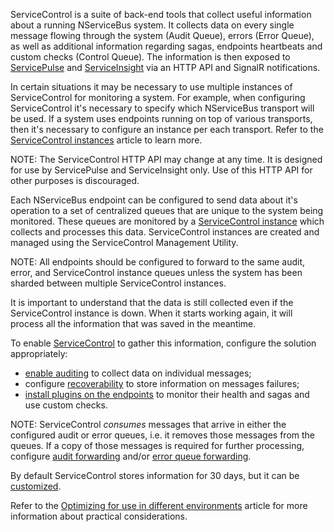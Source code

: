 ServiceControl is a suite of back-end tools that collect useful information about a running NServiceBus system. It collects data on every single message flowing through the system (Audit Queue), errors (Error Queue), as well as additional information regarding sagas, endpoints heartbeats and custom checks (Control Queue). The information is then exposed to [ServicePulse](/servicepulse) and [ServiceInsight](/serviceinsight) via an HTTP API and SignalR notifications.

In certain situations it may be necessary to use multiple instances of ServiceControl for monitoring a system. For example, when configuring ServiceControl it's necessary to specify which NServiceBus transport will be used. If a system uses endpoints running on top of various transports, then it's necessary to configure an instance per each transport. Refer to the [ServiceControl instances](/servicecontrol/servicecontrol-instances/) article to learn more.

NOTE: The ServiceControl HTTP API may change at any time. It is designed for use by ServicePulse and ServiceInsight only. Use of this HTTP API for other purposes is discouraged.

Each NServiceBus endpoint can be configured to send data about it's operation to a set of centralized queues that are unique to the system being monitored. These queues are monitored by a [ServiceControl instance](/servicecontrol/servicecontrol-instances/) which collects and processes this data. ServiceControl instances are created and managed using the ServiceControl Management Utility.

NOTE: All endpoints should be configured to forward to the same audit, error, and ServiceControl instance queues unless the system has been sharded between multiple ServiceControl instances.

It is important to understand that the data is still collected even if the ServiceControl instance is down. When it starts working again, it will process all the information that was saved in the meantime.

To enable [ServiceControl](/servicecontrol) to gather this information, configure the solution appropriately:

 * [enable auditing](/nservicebus/operations/auditing.md) to collect data on individual messages;
 * configure [recoverability](/nservicebus/recoverability) to store information on messages failures;
 * [install plugins on the endpoints](/servicecontrol/plugins/) to monitor their health and sagas and use custom checks.

NOTE: ServiceControl _consumes_ messages that arrive in either the configured audit or error queues, i.e. it removes those messages from the queues. If a copy of those messages is required for further processing, configure [audit forwarding](/servicecontrol/creating-config-file.md#transport-servicecontrolforwardauditmessages) and/or [error queue forwarding](/servicecontrol/creating-config-file.md#transport-servicecontrolforwarderrormessages).

By default ServiceControl stores information for 30 days, but it can be [customized](/servicecontrol/creating-config-file.md).

Refer to the [Optimizing for use in different environments](/servicecontrol/servicecontrol-in-practice.md) article for more information about practical considerations.
